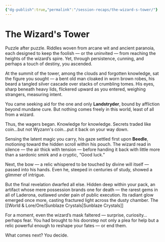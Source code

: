 ```yaml
---
{"dg-publish":true,"permalink":"/session-recaps/the-wizard-s-tower/"}
---
```


# The Wizard's Tower
Puzzle after puzzle. Riddles woven from arcane wit and ancient paranoia, each designed to keep the foolish — or the uninvited — from reaching the heights of the wizard’s spire. Yet, through persistence, cunning, and perhaps a touch of destiny, you ascended.

At the summit of the tower, among the clouds and forgotten knowledge, sat the figure you sought — a bent old man cloaked in worn brown robes, his beard a tangled silver cascade over stacks of crumbling tomes. His eyes, sharp beneath heavy lids, flickered upward as you entered, weighing strangers, measuring intent.

You came seeking aid for the one and only **Landstryder**, bound by affliction beyond mundane cure. But nothing comes freely in this world, least of all from a wizard.

Thus, the wagers began. Knowledge for knowledge. Secrets traded like coin...but not Wyzann's coin...put it back on your way down.

Sensing the latent magic you carry, his gaze settled first upon **Beedle**, motioning toward the hidden scroll within his pouch. The wizard read in silence — the air thick with tension — before handing it back with little more than a sardonic smirk and a cryptic, “Good luck.”

Next, the bow — a relic whispered to be touched by divine will itself — passed into his hands. Even he, steeped in centuries of study, showed a glimmer of intrigue.

But the final revelation dwarfed all else. Hidden deep within your pack, an artifact whose mere possession brands one for death — the rarest gems in all of Laderona, outlawed under pain of public execution. Its radiant glow emerged once more, casting fractured light across the dusty chamber. The [[World & Lore/Ore/Sunblaze Crystals\|Sunblaze Crystals]]

For a moment, even the wizard’s mask faltered — surprise, curiosity… perhaps fear. You had brought to his doorstep not only a plea for help but a relic powerful enough to reshape your fates — or end them.

What comes next? You decide.